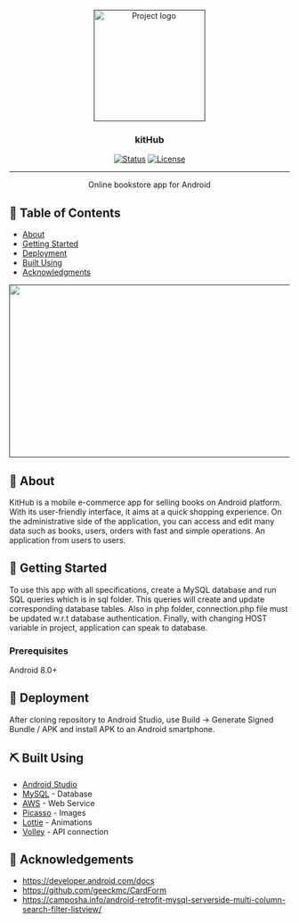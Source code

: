 <p align="center">
  <a href="" rel="noopener">
 <img width=200px height=200px src="https://s7.gifyu.com/images/animation_500_kchwr3ox.gif" alt="Project logo"></a>
</p>

<h3 align="center">kitHub</h3>

<div align="center">

  [![Status](https://img.shields.io/badge/status-active-success.svg)]() 
  [![License](https://img.shields.io/badge/license-MIT-blue.svg)](/LICENSE)

</div>

---

<p align="center"> Online bookstore app for Android
    <br> 
</p>

## 📝 Table of Contents
- [About](#about)
- [Getting Started](#getting_started)
- [Deployment](#deployment)
- [Built Using](#built_using)
- [Acknowledgments](#acknowledgement)

<p align="center">
  <a href="" rel="noopener">
 <img width=3498px height=310px src="https://i.ibb.co/RBpFMhj/ISIM-1.jpg" alt="Project logo"></a>
</p>


## 🧐 About <a name = "about"></a>
KitHub is a mobile e-commerce app for selling books on Android platform. With its user-friendly interface, it aims at a quick shopping experience. On the administrative side of the application, you can access and edit many data such as books, users, orders with fast and simple operations.
An application from users to users.

## 🏁 Getting Started <a name = "getting_started"></a>
To use this app with all specifications, create a MySQL database and run SQL queries which is in sql folder. This queries will create and update corresponding database tables.
Also in php folder, connection.php file must be updated w.r.t database authentication. Finally, with changing HOST variable in project, application can speak to database.

### Prerequisites
Android 8.0+

## 🚀 Deployment <a name = "deployment"></a>
After cloning repository to Android Studio, use Build -> Generate Signed Bundle / APK and install APK to an Android smartphone.

## ⛏️ Built Using <a name = "built_using"></a>
- [Android Studio](https://developer.android.com/)
- [MySQL](https://www.mysql.com/) - Database
- [AWS](https://aws.amazon.com/) - Web Service
- [Picasso](https://square.github.io/picasso/) - Images
- [Lottie](https://github.com/airbnb/lottie-android) - Animations
- [Volley](https://developer.android.com/training/volley) - API connection


## 🎉 Acknowledgements <a name = "acknowledgement"></a>
- https://developer.android.com/docs
- https://github.com/geeckmc/CardForm
- https://camposha.info/android-retrofit-mysql-serverside-multi-column-search-filter-listview/
